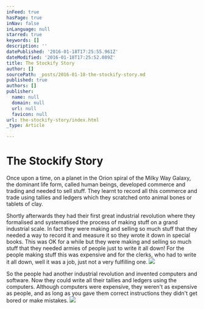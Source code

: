 ```yaml
---
inFeed: true
hasPage: true
inNav: false
inLanguage: null
starred: true
keywords: []
description: ''
datePublished: '2016-01-18T17:25:55.961Z'
dateModified: '2016-01-18T17:25:52.089Z'
title: The Stockify Story
author: []
sourcePath: _posts/2016-01-18-the-stockify-story.md
published: true
authors: []
publisher:
  name: null
  domain: null
  url: null
  favicon: null
url: the-stockify-story/index.html
_type: Article

---
```

# The Stockify Story

Once upon a time, on a planet in the Orion spiral of the Milky Way Galaxy, the dominant life form, called human beings, developed commerce and trading and needed to sell stuff. They learnt to record all this commerce and trade using tallies and ledgers which they scratched onto animal bones or tablets of clay.

Shortly afterwards they had their first great industrial revolution where they formalised and systematised the process of making stuff on a grand industrial scale. In fact they were making and selling so much stuff that they needed a way to record it and measure it so they wrote it down in special books. This was OK for a while but they were making and selling so much stuff that they needed armies of people just to write it all down! For the people making stuff this was expensive and for the clerks, who had to write it all down, well it was a job, just not a very fulfilling one.
![](https://the-grid-user-content.s3-us-west-2.amazonaws.com/920e217f-68e5-4365-9fb0-b078da06bc70.jpg)

So the people had another industrial revolution and invented computers and software. Now they could write all their tallies and ledgers using the computers. Although computers were expensive, they weren't as expensive as people, and as long as you gave them correct instructions they didn't get bored or make mistakes.
![](https://the-grid-user-content.s3-us-west-2.amazonaws.com/ee838b3a-541c-4b7f-8d58-c39608ce1814.jpg)